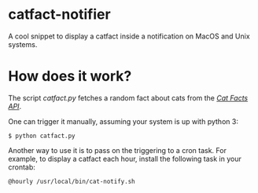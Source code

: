 # catfact-notifier
A cool snippet to display a catfact inside a notification on MacOS and Unix systems.

# How does it work?
The script *catfact.py* fetches a random fact about cats from the [*Cat Facts API*](https://catfact.ninja/).

One can trigger it manually, assuming your system is up with python 3:

```
$ python catfact.py
```

Another way to use it is to pass on the triggering to a cron task. For example, to display a catfact each hour, install the following task in your crontab:

```
@hourly /usr/local/bin/cat-notify.sh
```
